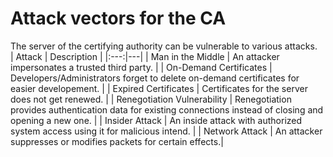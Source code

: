 # Attack vectors for the CA
The server of the certifying authority can be vulnerable to various attacks.  
| Attack | Description |
|:---:|---|
| Man in the Middle  | An attacker impersonates a trusted third party. |
| On-Demand Certificates | Developers/Administrators forget to delete on-demand certificates for easier developement. | 
| Expired Certificates | Certificates for the server does not get renewed. | 
| Renegotiation Vulnerability | Renegotiation provides authentication data for existing connections instead of closing and opening a new one. | 
| Insider Attack | An inside attack with authorized system access using it for malicious intend. |
| Network Attack | An attacker suppresses or modifies packets for certain effects.| 